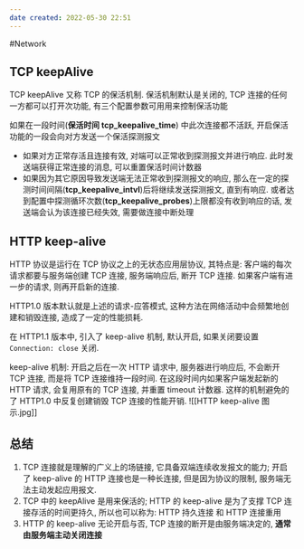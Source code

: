 ```yaml
---
date created: 2022-05-30 22:51
---
```

#Network
## TCP keepAlive

TCP keepAlive 又称 TCP 的保活机制. 保活机制默认是关闭的, TCP 连接的任何一方都可以打开次功能, 有三个配置参数可用用来控制保活功能

如果在一段时间(**保活时间 tcp_keepalive_time**) 中此次连接都不活跃, 开启保活功能的一段会向对方发送一个保活探测报文

- 如果对方正常存活且连接有效, 对端可以正常收到探测报文并进行响应. 此时发送端获得正常连接的消息, 可以重置保活时间计数器
- 如果因为其它原因导致发送端无法正常收到探测报文的响应, 那么在一定的探测时间间隔(**tcp_keepalive_intvl**)后将继续发送探测报文, 直到有响应. 或者达到配置中探测循环次数(**tcp_keepalive_probes**)上限都没有收到响应的话, 发送端会认为该连接已经失效, 需要做连接中断处理

## HTTP keep-alive

HTTP 协议是运行在 TCP 协议之上的无状态应用层协议, 其特点是: 客户端的每次请求都要与服务端创建 TCP 连接, 服务端响应后, 断开 TCP 连接. 如果客户端有进一步的请求, 则再开启新的连接.

HTTP1.0 版本默认就是上述的请求-应答模式, 这种方法在网络活动中会频繁地创建和销毁连接, 造成了一定的性能损耗.

在 HTTP1.1 版本中, 引入了 keep-alive 机制, 默认开启, 如果关闭要设置 `Connection: close` 关闭.

keep-alive 机制: 开启之后在一次 HTTP 请求中, 服务器进行响应后, 不会断开 TCP 连接, 而是将 TCP 连接维持一段时间. 在这段时间内如果客户端发起新的 HTTP 请求, 会复用原有的 TCP 连接, 并重置 timeout 计数器. 这样的机制避免的了 HTTP1.0 中反复创建销毁 TCP 连接的性能开销.
![[HTTP keep-alive 图示.jpg]]

## 总结

1.  TCP 连接就是理解的广义上的场链接, 它具备双端连续收发报文的能力; 开启了 keep-alive 的 HTTP 连接也是一种长连接, 但是因为协议的限制, 服务端无法主动发起应用报文.
2.  TCP 中的 keepAlive 是用来保活的; HTTP 的 keep-alive 是为了支撑 TCP 连接存活的时间更持久, 所以也可以称为: HTTP 持久连接 和 HTTP 连接重用
3.  HTTP 的 keep-alive 无论开启与否, TCP 连接的断开是由服务端决定的, **通常由服务端主动关闭连接**

